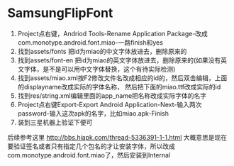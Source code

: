 # SamsungFlipFont

1. Project点右键，Andriod Tools-Rename Application Package-改成com.monotype.android.font.miao-一路finish和yes
2. 找到assets/fonts 把id为miao的中文字体放进去，删除原来的
3. 找到assets/font-en 把id为miao的英文字体放进去，删除原来的(如果没有英文字体，是不是可以用中文字体替换，这个有待实际检测)
4. 找到assets/miao.xml按F2修改文件名改成相应的id的，然后双击编辑，上面的displayname改成实际的字体名称，
然后把下面的miao.ttf改成实际的id
5. 找到res/string.xml编辑里面的app_name把名称改成实际字体的名字
6. Project点右键Export-Export Android Application-Next-输入两次password-输入这次apk的名字，比如miao.apk-Finish
7. 装到三星机器上验证下便可

后续参考这里
http://bbs.hiapk.com/thread-5336391-1-1.html
大概意思是现在要验证签名或者只有指定几个包名的才让安装字体，所以改成com.monotype.android.font.miao了，然后安装到Internal
